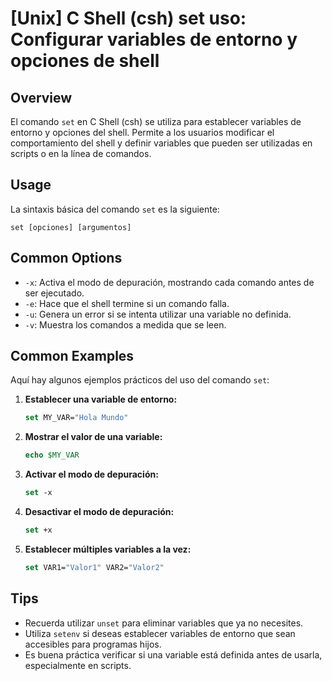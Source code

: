# [Unix] C Shell (csh) set uso: Configurar variables de entorno y opciones de shell

## Overview
El comando `set` en C Shell (csh) se utiliza para establecer variables de entorno y opciones del shell. Permite a los usuarios modificar el comportamiento del shell y definir variables que pueden ser utilizadas en scripts o en la línea de comandos.

## Usage
La sintaxis básica del comando `set` es la siguiente:

```
set [opciones] [argumentos]
```

## Common Options
- `-x`: Activa el modo de depuración, mostrando cada comando antes de ser ejecutado.
- `-e`: Hace que el shell termine si un comando falla.
- `-u`: Genera un error si se intenta utilizar una variable no definida.
- `-v`: Muestra los comandos a medida que se leen.

## Common Examples
Aquí hay algunos ejemplos prácticos del uso del comando `set`:

1. **Establecer una variable de entorno:**
   ```csh
   set MY_VAR="Hola Mundo"
   ```

2. **Mostrar el valor de una variable:**
   ```csh
   echo $MY_VAR
   ```

3. **Activar el modo de depuración:**
   ```csh
   set -x
   ```

4. **Desactivar el modo de depuración:**
   ```csh
   set +x
   ```

5. **Establecer múltiples variables a la vez:**
   ```csh
   set VAR1="Valor1" VAR2="Valor2"
   ```

## Tips
- Recuerda utilizar `unset` para eliminar variables que ya no necesites.
- Utiliza `setenv` si deseas establecer variables de entorno que sean accesibles para programas hijos.
- Es buena práctica verificar si una variable está definida antes de usarla, especialmente en scripts.